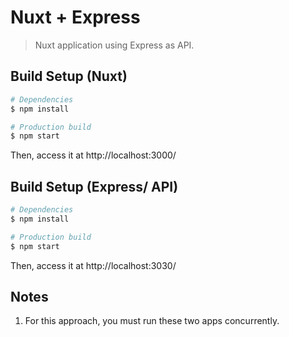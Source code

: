 # Nuxt + Express

> Nuxt application using Express as API.

## Build Setup (Nuxt)

``` bash
# Dependencies
$ npm install

# Production build
$ npm start
```

Then, access it at http://localhost:3000/

## Build Setup (Express/ API)

``` bash
# Dependencies
$ npm install

# Production build
$ npm start
```

Then, access it at http://localhost:3030/

## Notes

1. For this approach, you must run these two apps concurrently.

